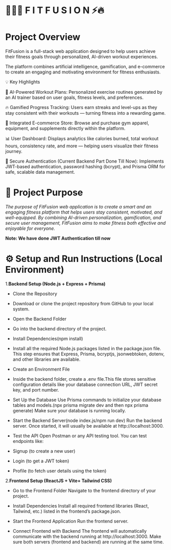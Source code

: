 # 💪🏋️‍♀️ F I T F U S I O N ⚡🔥

# Project Overview

FitFusion is a full-stack web application designed to help users achieve their fitness goals through personalized, AI-driven workout experiences.

The platform combines artificial intelligence, gamification, and e-commerce to create an engaging and motivating environment for fitness enthusiasts.

💡 Key Highlights

🤖 AI-Powered Workout Plans:
Personalized exercise routines generated by an AI trainer based on user goals, fitness levels, and preferences.

🔥 Gamified Progress Tracking:
Users earn streaks and level-ups as they stay consistent with their workouts — turning fitness into a rewarding game.

🛒 Integrated E-commerce Store:
Browse and purchase gym apparel, equipment, and supplements directly within the platform.

📊 User Dashboard:
Displays analytics like calories burned, total workout hours, consistency rate, and more — helping users visualize their fitness journey.

🔐 Secure Authentication (Current Backend Part Done Till Now):
Implements JWT-based authentication, password hashing (bcrypt), and Prisma ORM for safe, scalable data management.

# 🎯 Project Purpose


*The purpose of FitFusion web application is to create a smart and an engaging fitness platform that helps users stay consistent, motivated, and well-equipped.
By combining AI-driven personalization, gamification, and secure user management, FitFusion aims to make fitness both effective and enjoyable for everyone.*

**Note: We have done JWT Authentication till now**

# ⚙️ Setup and Run Instructions (Local Environment)

1.**Backend Setup (Node.js + Express + Prisma)**

- Clone the Repository
- Download or clone the project repository from GitHub to your local system.

- Open the Backend Folder
- Go into the backend directory of the project.

- Install Dependencies(npm install)
- Install all the required Node.js packages listed in the package.json file. This step ensures that Express, Prisma, bcryptjs, jsonwebtoken, dotenv, and other libraries are available.

- Create an Environment File
- Inside the backend folder, create a .env file.This file stores sensitive configuration details like your database connection URL, JWT secret key, and port number.
- Set Up the Database
  Use Prisma commands to initialize your database tables and models.(npx prisma migrate dev and then npx prisma generate)
  Make sure your database is running locally.


- Start the Backend Server(node index.js/npm run dev)
Run the backend server.
Once started, it will usually be available at http://localhost:3000.

- Test the API
Open Postman or any API testing tool.
You can test endpoints like:

- Signup (to create a new user)

- Login (to get a JWT token)

- Profile (to fetch user details using the token)

2.**Frontend Setup (ReactJS + Vite+ Tailwind CSS)**

- Go to the Frontend Folder
Navigate to the frontend directory of your project.

- Install Dependencies
Install all required frontend libraries (React, Tailwind, etc.) listed in the frontend’s package.json.

- Start the Frontend Application
Run the frontend server.


- Connect Frontend with Backend
The frontend will automatically communicate with the backend running at http://localhost:3000.
Make sure both servers (frontend and backend) are running at the same time.




